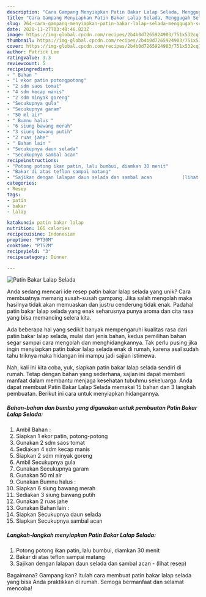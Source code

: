 ```yaml
---
description: "Cara Gampang Menyiapkan Patin Bakar Lalap Selada, Menggugah Selera"
title: "Cara Gampang Menyiapkan Patin Bakar Lalap Selada, Menggugah Selera"
slug: 264-cara-gampang-menyiapkan-patin-bakar-lalap-selada-menggugah-selera
date: 2020-11-27T03:48:46.823Z
image: https://img-global.cpcdn.com/recipes/2b4b0d7265924903/751x532cq70/patin-bakar-lalap-selada-foto-resep-utama.jpg
thumbnail: https://img-global.cpcdn.com/recipes/2b4b0d7265924903/751x532cq70/patin-bakar-lalap-selada-foto-resep-utama.jpg
cover: https://img-global.cpcdn.com/recipes/2b4b0d7265924903/751x532cq70/patin-bakar-lalap-selada-foto-resep-utama.jpg
author: Patrick Lee
ratingvalue: 3.3
reviewcount: 5
recipeingredient:
- " Bahan "
- "1 ekor patin potongpotong"
- "2 sdm saos tomat"
- "4 sdm kecap manis"
- "2 sdm minyak goreng"
- "Secukupnya gula"
- "Secukupnya garam"
- "50 ml air"
- " Bumnu halus "
- "6 siung bawang merah"
- "3 siung bawang putih"
- "2 ruas jahe"
- " Bahan lain "
- "Secukupnya daun selada"
- "Secukupnya sambal acan"
recipeinstructions:
- "Potong potong ikan patin, lalu bumbui, diamkan 30 menit"
- "Bakar di atas teflon sampai matang"
- "Sajikan dengan lalapan daun selada dan sambal acan           (lihat resep)"
categories:
- Resep
tags:
- patin
- bakar
- lalap

katakunci: patin bakar lalap 
nutrition: 166 calories
recipecuisine: Indonesian
preptime: "PT30M"
cooktime: "PT52M"
recipeyield: "3"
recipecategory: Dinner

---
```



![Patin Bakar Lalap Selada](https://img-global.cpcdn.com/recipes/2b4b0d7265924903/751x532cq70/patin-bakar-lalap-selada-foto-resep-utama.jpg)

Anda sedang mencari ide resep patin bakar lalap selada yang unik? Cara membuatnya memang susah-susah gampang. Jika salah mengolah maka hasilnya tidak akan memuaskan dan justru cenderung tidak enak. Padahal patin bakar lalap selada yang enak seharusnya punya aroma dan cita rasa yang bisa memancing selera kita.



Ada beberapa hal yang sedikit banyak mempengaruhi kualitas rasa dari patin bakar lalap selada, mulai dari jenis bahan, kedua pemilihan bahan segar sampai cara mengolah dan menghidangkannya. Tak perlu pusing jika ingin menyiapkan patin bakar lalap selada enak di rumah, karena asal sudah tahu triknya maka hidangan ini mampu jadi sajian istimewa.


Nah, kali ini kita coba, yuk, siapkan patin bakar lalap selada sendiri di rumah. Tetap dengan bahan yang sederhana, sajian ini dapat memberi manfaat dalam membantu menjaga kesehatan tubuhmu sekeluarga. Anda dapat membuat Patin Bakar Lalap Selada memakai 15 bahan dan 3 langkah pembuatan. Berikut ini cara untuk menyiapkan hidangannya.

<!--inarticleads1-->

##### Bahan-bahan dan bumbu yang digunakan untuk pembuatan Patin Bakar Lalap Selada:

1. Ambil  Bahan :
1. Siapkan 1 ekor patin, potong-potong
1. Gunakan 2 sdm saos tomat
1. Sediakan 4 sdm kecap manis
1. Siapkan 2 sdm minyak goreng
1. Ambil Secukupnya gula
1. Gunakan Secukupnya garam
1. Gunakan 50 ml air
1. Gunakan  Bumnu halus :
1. Siapkan 6 siung bawang merah
1. Sediakan 3 siung bawang putih
1. Gunakan 2 ruas jahe
1. Gunakan  Bahan lain :
1. Siapkan Secukupnya daun selada
1. Siapkan Secukupnya sambal acan




<!--inarticleads2-->

##### Langkah-langkah menyiapkan Patin Bakar Lalap Selada:

1. Potong potong ikan patin, lalu bumbui, diamkan 30 menit
1. Bakar di atas teflon sampai matang
1. Sajikan dengan lalapan daun selada dan sambal acan -           (lihat resep)




Bagaimana? Gampang kan? Itulah cara membuat patin bakar lalap selada yang bisa Anda praktikkan di rumah. Semoga bermanfaat dan selamat mencoba!
